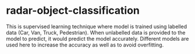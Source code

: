 # radar-object-classification
This is supervised learning technique where model is trained using labelled data (Car, Van, Truck, Pedestrian). 
When unlabelled data is provided to the model to predict, it would predict the model accurately.
Different models are used here to increase the accuracy as well as to avoid overfitting.
